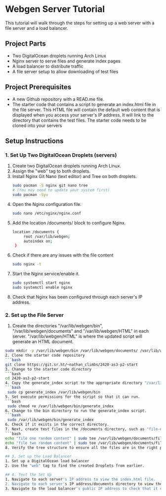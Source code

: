 # Webgen Server Tutorial 
This tutorial will walk through the steps for setting up a web server with a file server and a load balancer. 

## Project Parts 
- Two DigitalOcean droplets running Arch Linux
- Nginx server to serve files and generate index pages
- A load balancer to distribute traffic
- A file server setup to allow downloading of test files

## Project Prerequisites
- A new Github repository with a READ.me file.
- The starter code that contains a script to generate an index.html file in the file server. This HTML file will contain the default web content that is displayed when you access your server's IP address. It will link to the directory that contains the test files. The starter code needs to be cloned into your servers
  
## Setup Instructions

### 1. Set Up Two DigitalOcean Droplets (servers)
1. Create two DigitalOcean droplets running Arch Linux.
2. Assign the "web" tag to both droplets.
3. Install Nginx Git Nano (text editor) and Tree on both droplets. 
   ```bash
   sudo pacman -S nginx git nano tree
   # (You may need to update your system first)
   sudo pacman -Syu 
4. Open the Nginx configuration file.
   ```bash
   sudo nano /etc/nginx/nginx.conf
5. Add the location /documents/ block to configure Nginx.
   ```bash
   location /documents {
        root /var/lib/webgen;
        autoindex on;
    }
6. Check if there are any issues with the file content
   ```bash
   sudo nginx -t
7. Start the Nginx service/enable it.
   ```bash
   sudo systemctl start nginx
   sudo systemctl enable nginx
8. Check that Nginx has been configured through each server's IP address.

### 2. Set up the File Server
1. Create the directories "/var/lib/webgen/bin", "/var/lib/webgen/documents" and "/var/lib/webgen/HTML" in each server. "/var/lib/webgen/HTML" is where the updated script will generate an HTML document.
  ```bash
  sudo mkdir -p /var/lib/webgen/bin /var/lib/webgen/documents/ /var/lib/webgen/HTML
2. Clone the starter code repository
  ```bash
  git clone https://git.sr.ht/~nathan_climbs/2420-as3-p2-start
3. Change to the starter code directory
  ```bash
  cd 2420-as3-p2-start
4. Copy the generate_index script to the appropriate directory "/var/lib/webgen/bin"
  ```bash
   sudo cp generate_index /var/lib/webgen/bin
5. Set execute permissions for the script so that it can run.
  ```bash
   sudo chmod +x /var/lib/webgen/bin/generate_index
6. Change to the bin directory to run the generate_index script. 
  ```bash
   sudo /var/lib/webgen/bin/generate_index
6. Check if it exists in the correct directory. 
7. Next, create test files in the /documents directory, such as "file-one" and "file-two". Check if the files exist in the correct directory. We can download these files later to see if the file server is working correctly.
  ```bash
  echo "file one random content" | sudo tee /var/lib/webgen/documents/file-one
  echo "file two random content" | sudo tee /var/lib/webgen/documents/file-two
8. Verify the tree structure to ensure all the files are in the right place. 

## 3. Set up the Load Balancer
1. Set up a DigitalOcean load balancer
2. Use the "web" tag to find the created Droplets from earlier. 

## 4. Test the Set Up
1. Navigate to each server's IP address to view the index.html file.
2. Navigate to each server's IP address/documents directory to view the test files.
3. Navigate to the load balancer's public IP address to check that it can be accessed.




  
